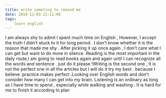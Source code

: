 ```yaml
---
title: write someting to remind me
date: 2019-11-03 21:11:00
tags:
    learn english
---
```

I am always shy to admit I spent much time on English , However, I accept the truth I didn’t stuck to it for long period . I don’t know whether it is the reason that made me shy . After picking it up once again , I don’t care what I can get but want to do more in silence .Reading is the most important in the daily route,I am going to read books again and again until I can recognize all the words and sentence . just do it please !Writing is the second one , It is not the perfect one in all the articles but I will do it try my best . because I believe :practice makes perfect .Looking over English words and don’t consider how many I can get into my brain. Listening is an ordinary as long as I have time to spend , especially while walking and washing . It is hard for me to finish it according to plan 